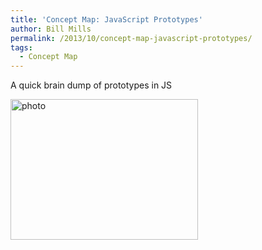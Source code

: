 ```yaml
---
title: 'Concept Map: JavaScript Prototypes'
author: Bill Mills
permalink: /2013/10/concept-map-javascript-prototypes/
tags:
  - Concept Map
---
```

A quick brain dump of prototypes in JS

[<img class="alignnone size-medium wp-image-4790" alt="photo" src="http://teaching.software-carpentry.org/wp-content/uploads/2013/10/photo-300x225.jpg" width="300" height="225" />][1]

 [1]: http://teaching.software-carpentry.org/wp-content/uploads/2013/10/photo.jpg
